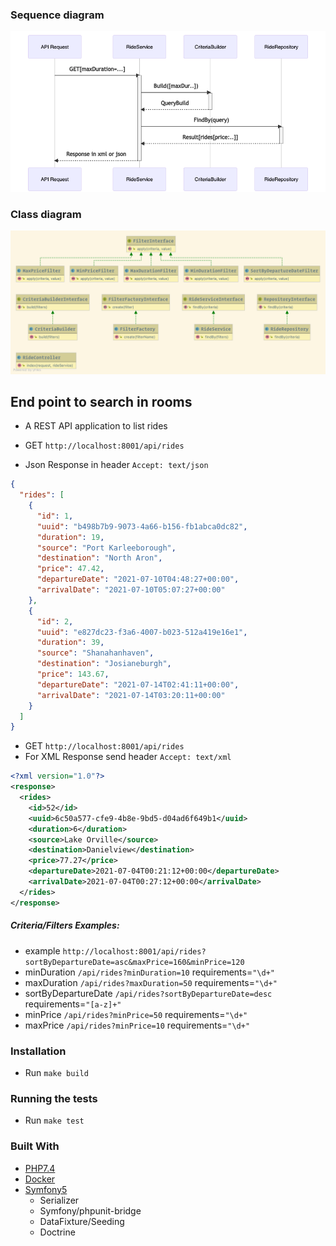 ### Sequence diagram
![Sequence Diagram](sequence-diagram.png)

### Class diagram
![Class Diagram](class-diagram.png)

## End point to search in rooms
- A REST API application to list rides

- GET `http://localhost:8001/api/rides`
- Json Response in header `Accept: text/json`
```json
{
  "rides": [
    {
      "id": 1,
      "uuid": "b498b7b9-9073-4a66-b156-fb1abca0dc82",
      "duration": 19,
      "source": "Port Karleeborough",
      "destination": "North Aron",
      "price": 47.42,
      "departureDate": "2021-07-10T04:48:27+00:00",
      "arrivalDate": "2021-07-10T05:07:27+00:00"
    },
    {
      "id": 2,
      "uuid": "e827dc23-f3a6-4007-b023-512a419e16e1",
      "duration": 39,
      "source": "Shanahanhaven",
      "destination": "Josianeburgh",
      "price": 143.67,
      "departureDate": "2021-07-14T02:41:11+00:00",
      "arrivalDate": "2021-07-14T03:20:11+00:00"
    }
  ]
}
```

- GET `http://localhost:8001/api/rides`
- For XML Response send header `Accept: text/xml`
```xml
<?xml version="1.0"?>
<response>
  <rides>
    <id>52</id>
    <uuid>6c50a577-cfe9-4b8e-9bd5-d04ad6f649b1</uuid>
    <duration>6</duration>
    <source>Lake Orville</source>
    <destination>Danielview</destination>
    <price>77.27</price>
    <departureDate>2021-07-04T00:21:12+00:00</departureDate>
    <arrivalDate>2021-07-04T00:27:12+00:00</arrivalDate>
  </rides>
</response>
```

##### Criteria/Filters Examples:
- example `http://localhost:8001/api/rides?sortByDepartureDate=asc&maxPrice=160&minPrice=120`
- minDuration `/api/rides?minDuration=10` requirements=`"\d+"`
- maxDuration `/api/rides?maxDuration=50` requirements=`"\d+"`
- sortByDepartureDate `/api/rides?sortByDepartureDate=desc` requirements=`"[a-z]+"`
- minPrice `/api/rides?minPrice=50` requirements=`"\d+"`
- maxPrice `/api/rides?minPrice=10` requirements=`"\d+"`

### Installation
- Run `make build`

### Running the tests
- Run `make test`

### Built With

* [PHP7.4](http://php.net)
* [Docker](https://www.docker.com/)
* [Symfony5](http://www.symfony.com)
    * Serializer
    * Symfony/phpunit-bridge
    * DataFixture/Seeding
    * Doctrine
